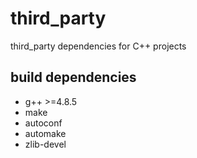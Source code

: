 # third_party
third_party dependencies for C++ projects

## build dependencies
* g++ >=4.8.5
* make
* autoconf
* automake
* zlib-devel
